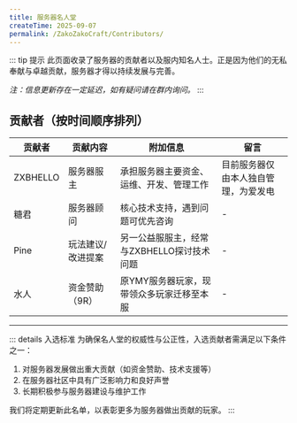 ```yaml
---
title: 服务器名人堂
createTime: 2025-09-07
permalink: /ZakoZakoCraft/Contributors/
---
```


::: tip 提示
此页面收录了服务器的贡献者以及服内知名人士。正是因为他们的无私奉献与卓越贡献，服务器才得以持续发展与完善。

*注：信息更新存在一定延迟，如有疑问请在群内询问。*
:::

## 贡献者（按时间顺序排列）

| 贡献者 | 贡献内容 | 附加信息 | 留言 |
|--------|----------|----------|------|
| ZXBHELLO | 服务器服主 | 承担服务器主要资金、运维、开发、管理工作 | 目前服务器仅由本人独自管理，为爱发电 |
| 糖君 | 服务器顾问 | 核心技术支持，遇到问题可优先咨询 | - |
| Pine | 玩法建议/改进提案 | 另一公益服服主，经常与ZXBHELLO探讨技术问题 | - |
| 水人 | 资金赞助（9R） | 原YMY服务器玩家，现带领众多玩家迁移至本服 | - |

---

::: details 入选标准
为确保名人堂的权威性与公正性，入选贡献者需满足以下条件之一：

1. 对服务器发展做出重大贡献（如资金赞助、技术支援等）
2. 在服务器社区中具有广泛影响力和良好声誉
3. 长期积极参与服务器建设与维护工作

我们将定期更新此名单，以表彰更多为服务器做出贡献的玩家。
:::